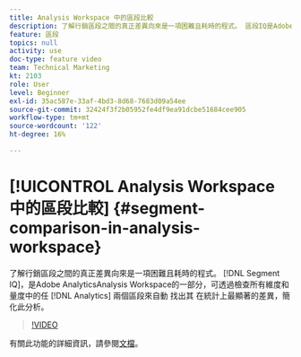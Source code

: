 ```yaml
---
title: Analysis Workspace 中的區段比較
description: 了解行銷區段之間的真正差異向來是一項困難且耗時的程式。 區段IQ是Adobe AnalyticsAnalysis Workspace的一部分，可檢查所有維度和量度中的任意兩個Analytics區段，以自動找出統計上最顯著的差異，借此簡化此分析。
feature: 區段
topics: null
activity: use
doc-type: feature video
team: Technical Marketing
kt: 2103
role: User
level: Beginner
exl-id: 35ac587e-33af-4bd3-8d68-7683d09a54ee
source-git-commit: 32424f3f2b05952fe4df9ea91dcbe51684cee905
workflow-type: tm+mt
source-wordcount: '122'
ht-degree: 16%

---
```


# [!UICONTROL Analysis Workspace 中的區段比較] {#segment-comparison-in-analysis-workspace}

了解行銷區段之間的真正差異向來是一項困難且耗時的程式。 [!DNL Segment IQ]，是Adobe AnalyticsAnalysis Workspace的一部分，可透過檢查所有維度和量度中的任 [!DNL Analytics]  兩個區段來自動  找出其  在統計上最顯著的差異，簡化此分析。

>[!VIDEO](https://video.tv.adobe.com/v/23976/?quality=12)

有關此功能的詳細資訊，請參閱[文檔](https://marketing.adobe.com/resources/help/zh_TW/analytics/analysis-workspace/segment-comparison.html)。
